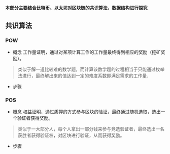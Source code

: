 # 

**本部分主要结合比特币、以太坊对区块链的共识算法，数据结构进行探究**


## 共识算法
### POW

+ 概念
工作量证明，通过对某项计算工作的工作量最终得到相应的奖励（挖矿奖励）。
> 类似于解一道比较难的数学题，而计算该数学题的过程相当于只能通过枚举法进行，最终解出来的值达到一定的难度系数即满足需求的工作量.
+ 步骤


### POS

+ 概念
权益证明，通过质押的方式参与区块的验证，最终通过随机选取，选出一个验证者获得奖励。
> 类似于一大部分人，每个人拿出一部分钱来参与竞选验证者，最终选出一名获胜者获得验证权，对区块进行验证，从而获得奖励。
+ 步骤
